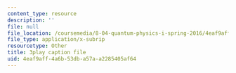 ```yaml
---
content_type: resource
description: ''
file: null
file_location: /coursemedia/8-04-quantum-physics-i-spring-2016/4eaf9aff4a6b53dba57aa2285405af64_fWCGM2auQPs.vtt
file_type: application/x-subrip
resourcetype: Other
title: 3play caption file
uid: 4eaf9aff-4a6b-53db-a57a-a2285405af64
---
```

